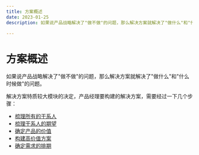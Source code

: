 ```yaml
---
title: 方案概述
date: 2023-01-25
description: 如果说产品战略解决了"做不做"的问题，那么解决方案就解决了"做什么"和"什么时候做"的问题

---
```


# 方案概述

如果说产品战略解决了"做不做"的问题，那么解决方案就解决了"做什么"和"什么时候做"的问题。

解决方案特质较大模块的决定，产品经理要构建的解决方案，需要经过一下几个步骤：

* [梳理所有的干系人](stakeholder.md)
* [梳理干系人的期望](expectation.md)
* [确定产品的价值](product-value.md)
* [构建高价值方案](value-solution.md)
* [确定需求的排期](requirement-schedule.md)
